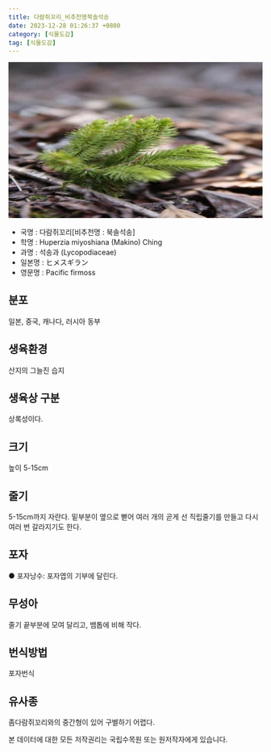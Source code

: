 ```yaml
---
title: 다람쥐꼬리_비추천명북솔석송
date: 2023-12-28 01:26:37 +0800
category: [식물도감]
tag: [식물도감]
---
```




![다람쥐꼬리[비추천명 : 북솔석송]](/assets/img/fileUpload/plants/basic/Lycopodiaceae/Lycopodium/32/32_20160811134513081files_th2.jpg)
- 국명 : 다람쥐꼬리[비추천명 : 북솔석송]
- 학명 : Huperzia miyoshiana (Makino) Ching
- 과명 : 석송과 (Lycopodiaceae)
- 일본명 : ヒメスギラン
- 영문명 : Pacific firmoss


## 분포
일본, 중국, 캐나다, 러시아 동부
## 생육환경
산지의 그늘진 습지
## 생육상 구분
상록성이다. 
## 크기
높이 5-15cm
## 줄기
5-15cm까지 자란다. 밑부분이 옆으로 뻗어 여러 개의 곧게 선 직립줄기를 만들고 다시 여러 번 갈라지기도 한다. 
## 포자
● 포자낭수: 포자엽의 기부에 달린다. 
## 무성아
줄기 끝부분에 모여 달리고, 뱀톱에 비해 작다. 
## 번식방법
포자번식
## 유사종
좀다람쥐꼬리와의 중간형이 있어 구별하기 어렵다.






본 데이터에 대한 모든 저작권리는 국립수목원 또는 원저작자에게 있습니다.
